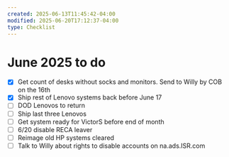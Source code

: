```yaml
---
created: 2025-06-13T11:45:42-04:00
modified: 2025-06-20T17:12:37-04:00
type: Checklist
---
```


# June 2025 to do

- [x] Get count of desks without socks and monitors. Send to Willy by COB on the 16th
- [x] Ship rest of Lenovo systems back before June 17
- [ ] DOD Lenovos to return 
- [ ] Ship last three Lenovos 
- [ ] Get system ready for VictorS before end of month
- [ ] 6/20 disable RECA leaver
- [ ] Reimage old HP systems cleared
- [ ] Talk to Willy about rights to disable accounts on na.ads.ISR.com
